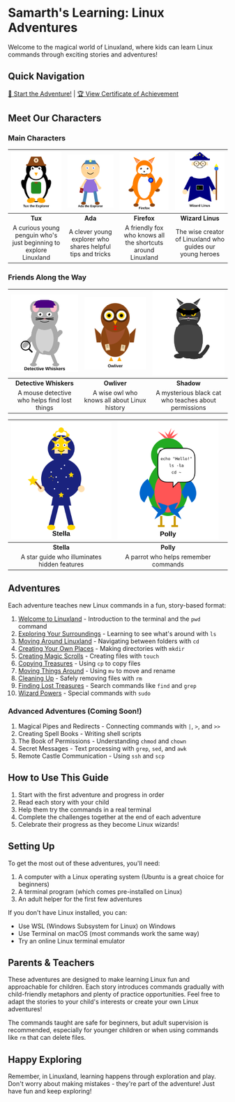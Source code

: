 # Samarth's Learning: Linux Adventures

Welcome to the magical world of Linuxland, where kids can learn Linux commands through exciting stories and adventures!

## Quick Navigation

[🚀 Start the Adventure!](adventures/00-welcome-to-linuxland.md) | [🏆 View Certificate of Achievement](certificate.md)

## Meet Our Characters

### Main Characters

| ![Tux](images/characters/tux.svg) | ![Ada](images/characters/ada.svg) | ![Firefox](images/characters/firefox.svg) | ![Wizard Linus](images/characters/wizard-linus.svg) |
|:---:|:---:|:---:|:---:|
| **Tux** | **Ada** | **Firefox** | **Wizard Linus** |
| A curious young penguin who's just beginning to explore Linuxland | A clever young explorer who shares helpful tips and tricks | A friendly fox who knows all the shortcuts around Linuxland | The wise creator of Linuxland who guides our young heroes |

### Friends Along the Way

| ![Detective Whiskers](images/characters/detective-whiskers.svg) | ![Owliver](images/characters/owliver.svg) | ![Shadow](images/characters/shadow.svg) |
|:---:|:---:|:---:|
| **Detective Whiskers** | **Owliver** | **Shadow** |
| A mouse detective who helps find lost things | A wise owl who knows all about Linux history | A mysterious black cat who teaches about permissions |

| ![Stella](images/characters/stella.svg) | ![Polly](images/characters/polly.svg) | |
|:---:|:---:|:---:|
| **Stella** | **Polly** | |
| A star guide who illuminates hidden features | A parrot who helps remember commands | |

## Adventures

Each adventure teaches new Linux commands in a fun, story-based format:

1. [Welcome to Linuxland](adventures/00-welcome-to-linuxland.md) - Introduction to the terminal and the `pwd` command
2. [Exploring Your Surroundings](adventures/01-exploring-your-surroundings.md) - Learning to see what's around with `ls`
3. [Moving Around Linuxland](adventures/02-moving-around-linuxland.md) - Navigating between folders with `cd`
4. [Creating Your Own Places](adventures/03-creating-your-own-places.md) - Making directories with `mkdir`
5. [Creating Magic Scrolls](adventures/04-creating-magic-scrolls.md) - Creating files with `touch`
6. [Copying Treasures](adventures/05-copying-treasures.md) - Using `cp` to copy files
7. [Moving Things Around](adventures/06-moving-things-around.md) - Using `mv` to move and rename
8. [Cleaning Up](adventures/07-cleaning-up.md) - Safely removing files with `rm`
9. [Finding Lost Treasures](adventures/08-finding-lost-treasures.md) - Search commands like `find` and `grep`
10. [Wizard Powers](adventures/09-wizard-powers.md) - Special commands with `sudo`

### Advanced Adventures (Coming Soon!)

1. Magical Pipes and Redirects - Connecting commands with `|`, `>`, and `>>`
2. Creating Spell Books - Writing shell scripts
3. The Book of Permissions - Understanding `chmod` and `chown`
4. Secret Messages - Text processing with `grep`, `sed`, and `awk`
5. Remote Castle Communication - Using `ssh` and `scp`

## How to Use This Guide

1. Start with the first adventure and progress in order
2. Read each story with your child
3. Help them try the commands in a real terminal
4. Complete the challenges together at the end of each adventure
5. Celebrate their progress as they become Linux wizards!

## Setting Up

To get the most out of these adventures, you'll need:

1. A computer with a Linux operating system (Ubuntu is a great choice for beginners)
2. A terminal program (which comes pre-installed on Linux)
3. An adult helper for the first few adventures

If you don't have Linux installed, you can:

- Use WSL (Windows Subsystem for Linux) on Windows
- Use Terminal on macOS (most commands work the same way)
- Try an online Linux terminal emulator

## Parents & Teachers

These adventures are designed to make learning Linux fun and approachable for children. Each story introduces commands gradually with child-friendly metaphors and plenty of practice opportunities. Feel free to adapt the stories to your child's interests or create your own Linux adventures!

The commands taught are safe for beginners, but adult supervision is recommended, especially for younger children or when using commands like `rm` that can delete files.

## Happy Exploring

Remember, in Linuxland, learning happens through exploration and play. Don't worry about making mistakes - they're part of the adventure! Just have fun and keep exploring!
